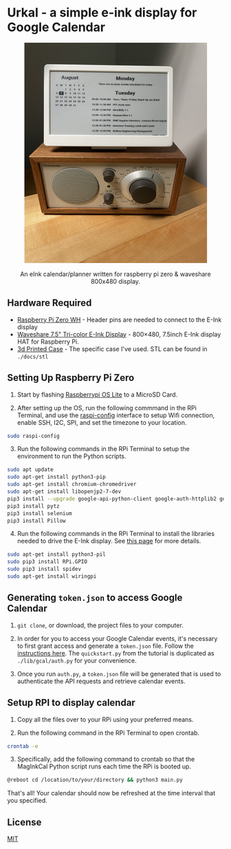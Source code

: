 # Urkal - a simple e-ink display for Google Calendar
<div align="center">
  <a href="https://github.com/BardsWork/urkal">
    <img src="docs/img/calendar.jpeg" alt="Logo" width="425" height="512">
  </a>
  <p>An eInk calendar/planner written for raspberry pi zero &amp; waveshare 800x480 display.</p>
</div>



## Hardware Required

- [Raspberry Pi Zero WH](https://www.raspberrypi.org/blog/zero-wh/) - Header pins are needed to connect to the E-Ink display
- [Waveshare 7.5" Tri-color E-Ink Display](https://www.waveshare.com/7.5inch-e-paper-hat.htm) - 800×480, 7.5inch E-Ink display HAT for Raspberry Pi.
- [3d Printed Case](www.thingiverse.com/thing:4807262) - The specific case I've used. STL can be found in `./docs/stl`


## Setting Up Raspberry Pi Zero

1. Start by flashing [Raspberrypi OS Lite](https://www.raspberrypi.org/software/operating-systems/) to a MicroSD Card. 

2. After setting up the OS, run the following commmand in the RPi Terminal, and use the [raspi-config](https://www.raspberrypi.org/documentation/computers/configuration.html) interface to setup Wifi connection, enable SSH, I2C, SPI, and set the timezone to your location.

```bash
sudo raspi-config
```

3. Run the following commands in the RPi Terminal to setup the environment to run the Python scripts.

```bash
sudo apt update
sudo apt-get install python3-pip
sudo apt-get install chromium-chromedriver
sudo apt-get install libopenjp2-7-dev
pip3 install --upgrade google-api-python-client google-auth-httplib2 google-auth-oauthlib
pip3 install pytz
pip3 install selenium
pip3 install Pillow
```

4. Run the following commands in the RPi Terminal to install the libraries needed to drive the E-Ink display. See [this page](https://www.waveshare.com/wiki/12.48inch_e-Paper_Module) for more details.
```bash
sudo apt-get install python3-pil
sudo pip3 install RPi.GPIO
sudo pip3 install spidev
sudo apt-get install wiringpi
```

## Generating `token.json` to access Google Calendar

1. `git clone`, or download, the project files to your computer.

2. In order for you to access your Google Calendar events, it's necessary to first grant access and generate a `token.json` file. Follow the [instructions here](https://developers.google.com/calendar/api/quickstart/python). The `quickstart.py` from the tutorial is duplicated as `./lib/gcal/auth.py` for your convenience.

3. Once you run `auth.py`, a `token.json` file will be generated that is used to authenticate the API requests and retrieve calendar events.

## Setup RPI to display calendar

1. Copy all the files over to your RPi using your preferred means. 

2. Run the following command in the RPi Terminal to open crontab.
```bash
crontab -e
```
3. Specifically, add the following command to crontab so that the MagInkCal Python script runs each time the RPi is booted up.
```bash
@reboot cd /location/to/your/directory && python3 main.py
```

That's all! Your calendar should now be refreshed at the time interval that you specified. 


## License

[MIT](https://choosealicense.com/licenses/mit/)